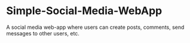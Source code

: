 # Simple-Social-Media-WebApp
A social media web-app where users can create posts, comments, send messages to other users, etc.
